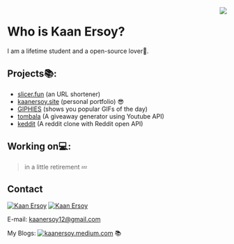 <img align="right" src="https://github-readme-stats.vercel.app/api/top-langs/?username=kaanersoy&hide=java,html,css&layout=compact" />

# Who is Kaan Ersoy?

I am a lifetime student and a open-source lover💜. 

## Projects📚:

- [slicer.fun](https://www.slicer.fun/) (an URL shortener)
- [kaanersoy.site](https://kaanersoy.site) (personal portfolio) 😎
- [GIPHIES](https://giphies-public.netlify.app/) (shows you popular GIFs of the day)
- [tombala](https://tombala-delta.vercel.app/) (A giveaway generator using Youtube API)
- [keddit](https://keddit.vercel.app/) (A reddit clone with Reddit open API)

 ## Working on💻:
 
 > in a little retirement 💤

## Contact
[![Kaan Ersoy](https://img.shields.io/badge/LinkedIn-0077B5?style=for-the-badge&logo=linkedin&logoColor=white)](https://www.linkedin.com/in/kaan-ersoy/)
[![Kaan Ersoy](https://img.shields.io/badge/Twitter-1DA1F2?style=for-the-badge&logo=twitter&logoColor=white)](https://twitter.com/kaanersoy01)

E-mail: kaanersoy12@gmail.com

My Blogs: [![kaanersoy.medium.com](https://img.shields.io/badge/@kaanersoy-black?style=flat&logo=medium&logoColor=white&link=https://medium.com/@username)](https://kaanersoy.medium.com/) 📚


